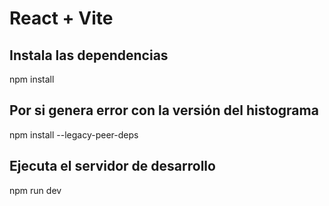 # React + Vite

## Instala las dependencias
npm install

## Por si genera error con la versión del histograma
npm install --legacy-peer-deps


## Ejecuta el servidor de desarrollo
npm run dev

